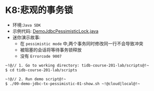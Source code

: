 # K8:悲观的事务锁
+ 环境:`Java SDK`
+ 示例代码:
[DemoJdbcPessimisticLock.java](https://github.com/pingcap/tidb-course-201-lab/blob/master/scripts/DemoJdbcTxPessimisticLock.java)
+ 迷你演示故事:
  + 在 `pessimistic mode` 中,两个事务同时修改同一行不会导致冲突
  + 被阻塞的会话将等待事务锁释放
  + 没有 `Errorcode 9007`
```8
~!@// 1. Go to working directory: tidb-course-201-lab/scripts@!~
$ cd tidb-course-201-lab/scripts

~!@// 2. Run demo script@!~
$ ./09-demo-jdbc-tx-pessimistic-01-show.sh ~!@cloud|local@!~

```